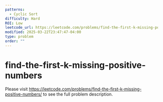 ```yaml
---
patterns:
  - Cyclic Sort
difficulty: Hard
ROI: Low
leetcode_url: https://leetcode.com/problems/find-the-first-k-missing-positive-numbers/
modified: 2025-03-22T23:47:47-04:00
type: problem
order: ""
---
```


# find-the-first-k-missing-positive-numbers

Please visit https://leetcode.com/problems/find-the-first-k-missing-positive-numbers/ to see the full problem description.
